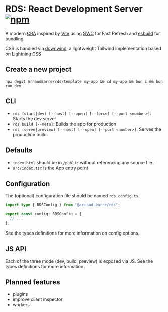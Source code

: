 # RDS: React Development Server [![npm](https://img.shields.io/npm/v/@arnaud-barre/rds)](https://www.npmjs.com/package/@arnaud-barre/rds)

A modern [CRA](https://github.com/facebook/create-react-app) inspired by [Vite](https://vitejs.dev/) using [SWC](https://swc.rs/) for Fast Refresh and [esbuild](https://esbuild.github.io/) for bundling.

CSS is handled via [downwind](https://github.com/ArnaudBarre/downwind), a lightweight Tailwind implementation based on [Lightning CSS](https://lightningcss.dev/)

## Create a new project

`npx degit ArnaudBarre/rds/template my-app && cd my-app && bun i && bun run dev`

## CLI

- `rds (start|dev) [--host] [--open] [--force] [--port <number>]`: Starts the dev server
- `rds build [--meta]`: Builds the app for production
- `rds (serve|preview) [--host] [--open] [--port <number>]`: Serves the production build

## Defaults

- `index.html` should be in `/public` without referencing any source file.
- `src/index.tsx` is the App entry point

## Configuration

The (optional) configuration file should be named `rds.config.ts`.

```ts
import type { RDSConfig } from "@arnaud-barre/rds";

export const config: RDSConfig = {
  // ...
};
```

See the types definitions for more information on config options.

## JS API

Each of the three mode (dev, build, preview) is exposed via JS. See the types definitions for more information.

## Planned features

- plugins
- improve client inspector
- workers
